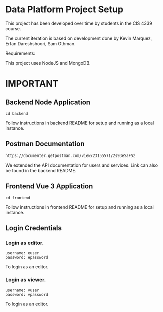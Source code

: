 # Data Platform Project Setup

This project has been developed over time by students in the CIS 4339 course.

The current iteration is based on development done by Kevin Marquez, Erfan Dareshshoori, Sam Othman. 

Requirements:

This project uses NodeJS and MongoDB.

# IMPORTANT 

## Backend Node Application 
```
cd backend
```
Follow instructions in backend README for setup and running as a local instance.

## Postman Documentation 
```
https://documenter.getpostman.com/view/23155571/2s93eSaFSz
```
We extended the API documentation for users and services. Link can also be found in the backend README. 



## Frontend Vue 3 Application
```
cd frontend
```
Follow instructions in frontend README for setup and running as a local instance.

## Login Credentials
### Login as editor. 
```
username: euser
password: epassword
```
To login as an editor. 

### Login as viewer. 
```
username: vuser
password: vpassword
```
To login as an editor. 





